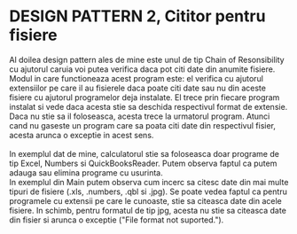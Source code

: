 # DESIGN PATTERN 2, Cititor pentru fisiere

Al doilea design pattern ales de mine este unul de tip Chain of Resonsibility cu ajutorul caruia voi putea verifica daca pot citi date din anumite fisiere. <br/>
Modul in care functioneaza acest program este: el verifica cu ajutorul extensiilor pe care il au fisierele daca poate citi date sau nu din aceste fisiere cu ajutorul programelor deja instalate. El trece prin fiecare program instalat si vede daca acesta stie sa deschida respectivul format de extensie. Daca nu stie sa il foloseasca, acesta trece la urmatorul program. Atunci cand nu gaseste un program care sa poata citi date din respectivul fisier, acesta arunca o exceptie in acest sens. <br/>
<br/>
In exemplul dat de mine, calculatorul stie sa foloseasca doar programe de tip Excel, Numbers si QuickBooksReader. Putem observa faptul ca putem adauga sau elimina programe cu usurinta. <br/>
In exemplul din Main putem observa cum incerc sa citesc date din mai multe tipuri de fisiere (.xls, .numbers, .qbl si .jpg). Se poate vedea faptul ca pentru programele cu extensii pe care le cunoaste, stie sa citeasca date din acele fisiere. In schimb, pentru formatul de tip jpg, acesta nu stie sa citeasca date din fisier si arunca o exceptie ("File format not suported.").
